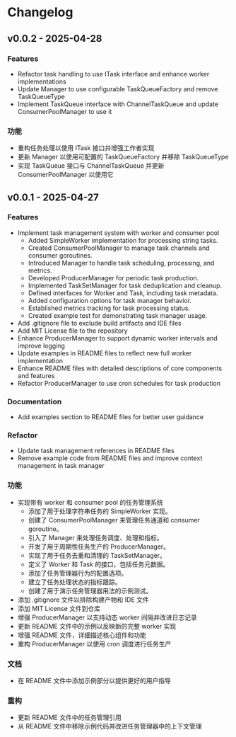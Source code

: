 # Changelog

## v0.0.2 - 2025-04-28

### Features

- Refactor task handling to use ITask interface and enhance worker implementations
- Update Manager to use configurable TaskQueueFactory and remove TaskQueueType
- Implement TaskQueue interface with ChannelTaskQueue and update ConsumerPoolManager to use it

### 功能

- 重构任务处理以使用 ITask 接口并增强工作者实现
- 更新 Manager 以使用可配置的 TaskQueueFactory 并移除 TaskQueueType
- 实现 TaskQueue 接口与 ChannelTaskQueue 并更新 ConsumerPoolManager 以使用它

## v0.0.1 - 2025-04-27

### Features

- Implement task management system with worker and consumer pool
  - Added SimpleWorker implementation for processing string tasks.
  - Created ConsumerPoolManager to manage task channels and consumer goroutines.
  - Introduced Manager to handle task scheduling, processing, and metrics.
  - Developed ProducerManager for periodic task production.
  - Implemented TaskSetManager for task deduplication and cleanup.
  - Defined interfaces for Worker and Task, including task metadata.
  - Added configuration options for task manager behavior.
  - Established metrics tracking for task processing status.
  - Created example test for demonstrating task manager usage.
- Add .gitignore file to exclude build artifacts and IDE files
- Add MIT License file to the repository
- Enhance ProducerManager to support dynamic worker intervals and improve logging
- Update examples in README files to reflect new full worker implementation
- Enhance README files with detailed descriptions of core components and features
- Refactor ProducerManager to use cron schedules for task production

### Documentation

- Add examples section to README files for better user guidance

### Refactor

- Update task management references in README files
- Remove example code from README files and improve context management in task manager

### 功能

- 实现带有 worker 和 consumer pool 的任务管理系统
  - 添加了用于处理字符串任务的 SimpleWorker 实现。
  - 创建了 ConsumerPoolManager 来管理任务通道和 consumer goroutine。
  - 引入了 Manager 来处理任务调度、处理和指标。
  - 开发了用于周期性任务生产的 ProducerManager。
  - 实现了用于任务去重和清理的 TaskSetManager。
  - 定义了 Worker 和 Task 的接口，包括任务元数据。
  - 添加了任务管理器行为的配置选项。
  - 建立了任务处理状态的指标跟踪。
  - 创建了用于演示任务管理器用法的示例测试。
- 添加 .gitignore 文件以排除构建产物和 IDE 文件
- 添加 MIT License 文件到仓库
- 增强 ProducerManager 以支持动态 worker 间隔并改进日志记录
- 更新 README 文件中的示例以反映新的完整 worker 实现
- 增强 README 文件，详细描述核心组件和功能
- 重构 ProducerManager 以使用 cron 调度进行任务生产

### 文档

- 在 README 文件中添加示例部分以提供更好的用户指导

### 重构

- 更新 README 文件中的任务管理引用
- 从 README 文件中移除示例代码并改进任务管理器中的上下文管理
